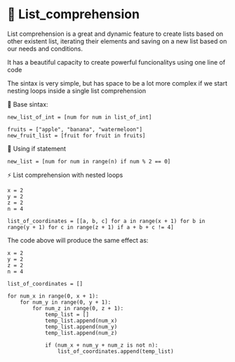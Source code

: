 # &#128013; List_comprehension

List comprehension is a great and dynamic feature to create lists based on other existent list, iterating their elements and saving on a new list based on our needs and conditions.

It has a beautiful capacity to create powerful funcionalitys using one line of code

The sintax is very simple, but has space to be a lot more complex if we start nesting loops inside a single list comprehension

 

&#128209; Base sintax:
  
    new_list_of_int = [num for num in list_of_int]
    
    fruits = ["apple", "banana", "watermeloon"]
    new_fruit_list = [fruit for fruit in fruits]
    
    
&#128272; Using if statement

    new_list = [num for num in range(n) if num % 2 == 0]
    
    
&#9889; List comprehension with nested loops

    x = 2
    y = 2
    z = 2
    n = 4
    
    list_of_coordinates = [[a, b, c] for a in range(x + 1) for b in range(y + 1) for c in range(z + 1) if a + b + c != 4]

The code above will produce the same effect as:

    x = 2
    y = 2
    z = 2
    n = 4

    list_of_coordinates = []

    for num_x in range(0, x + 1):
        for num_y in range(0, y + 1):
            for num_z in range(0, z + 1):
                temp_list = []
                temp_list.append(num_x)
                temp_list.append(num_y)
                temp_list.append(num_z)

                if (num_x + num_y + num_z is not n):
                    list_of_coordinates.append(temp_list)


            
